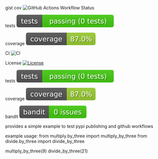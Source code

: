 
gist cov
![GitHub Actions Workflow Status](https://img.shields.io/endpoint?style=flat&url=https://gist.githubusercontent.com/k4144/ad3c2477fce563053e8a472d4126a137/raw&logo=pytest)

tests
![tests](https://raw.githubusercontent.com/k4144/pypi_packaging_turorial/main/badges/tests.svg)

coverage
![coverage](https://raw.githubusercontent.com/k4144/pypi_packaging_turorial/main/badges/coverage.svg)

CI
![CI](https://github.com/k4144/pypi_packaging_turorial/actions/workflows/project-ci.yml/badge.svg)

License
[![License](https://img.shields.io/github/license/k4144/pypi_packaging_turorial)](https://github.com/k4144/pypi_packaging_turorial/blob/main/LICENSE)

tests
![Tests](./badges/tests.svg)

coverage 
![Coverage](./badges/coverage.svg)

bandit
![Bandit](./badges/bandit.svg)


provides a simple example to test pypi publishing and github workflows


example usage:
from multiply.by_three import multiply_by_three
from divide.by_three import divide_by_three

multiply_by_three(9)
divide_by_three(21)
